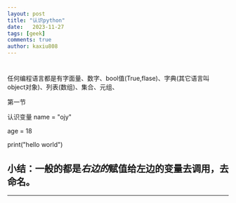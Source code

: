```yaml
---
layout: post
title: "认识python"
date:   2023-11-27
tags: [geek]
comments: true
author: kaxiu808  
---
```

# 

任何编程语言都是有字面量、数字、bool值(True,flase)、字典(其它语言叫 object对象)、列表(数组)、集合、元组、

第一节

认识变量
name = "ojy"

age = 18

print("hello world")

小结：一般的都是*右边的*赋值给左边的变量去调用，去命名。
--
-----



<!--stackedit_data:
eyJoaXN0b3J5IjpbMjA5NjcwOTk2MSwtMTMwMzAwMTkxM119
-->